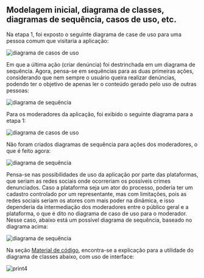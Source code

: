 ## Modelagem inicial, diagrama de classes, diagramas de sequência, casos de uso, etc.

Na etapa 1, foi exposto o seguinte diagrama de case de uso para uma pessoa comum que visitaria a aplicação:

![diagrama de casos de uso](https://www.plantuml.com/plantuml/png/RP0nQWD134LxdK9ixoAsws1mRX2INing7S7ko4YQAkGm8KNka7OlbXb8y6Ac_NhlW_x9WopACiFCKs0ecbpU0aSnJY6Q0IY56ZvnBZa9vM20TgDycHc7P_7WXN3aXgm_ZV41tm6nE2VoofnDo6xd0SdnvVomHLxPP99KCG-AuZZMoZjXtnUChoLe_Lw_j5gErvc29hM5_4yyTCLRl-F44arLGorXwfKlwwU9_dSSuGDWCmBkTe_jYKwsxsI7JdQ44-UnRlyB)

Em que a última ação (criar denúncia) foi destrinchada em um diagrama de sequência. Agora, pensa-se em sequências para as duas primeiras ações, considerando que nem sempre o usuário queira realizar denúncias, podendo ter o objetivo de apenas ler o conteúdo gerado pelo uso de outras pessoas: 

![diagrama de sequência](https://www.plantuml.com/plantuml/png/fP2nIWD148RxVOef4p0la4A2-022O3_PsvY1lTbZPbR4jn4BAokniTqNSysHR09t8DWjDz__tpUpKKEnt4U7tfB00oaPiWKte1Xv6f0Dxaajz7ZnxGRP9-TE0LXT7pbOGqoFn8kikRmAfIlGm7jSkYEmgd1Bhi4dtf7qMDxBMu8kZFc6NzBXcROaa8QAVmMTStWYpHZf1IkQJL1hCPTlzeHwLZrkKlbjLezo6pWVaCNIZPDMkZvhW25l8tdipiicHLjeNZL5Gm5CG5m-FAN_hXw4TkHHGCAGhTrrY6YuIzBZt1yQeN3OpWIxUNCDCLHVHhax1HVBYVCsfmPEddXV7-LJo5TX_8CmyM4y7kHtHo_KrnTVXDqcS9Vx-0C0)

Para os moderadores da aplicação, foi exibido o seguinte diagrama para a etapa 1:

![diagrama de casos de uso](https://www.plantuml.com/plantuml/png/RS-nIeD13C3nFKyHkXUnxIoLkheeFa2uIpy3TnT9SfFuCEBWExZUY_afM4lRzPyV8Tbwa4Ml1Ghl0qFHP7eEp6ASGhG1K0erlDVCHbaDu6T2RIgCYqVnu4gO6U-uZQ-MX7o1hu3OdHFvR6uJkvFDvX-GuzFk-aH9a5qPftvHhuxr0tkOj4biRdsyc-YVMn-xdTRU9D7u71-AIIk-50hQgzN3uWsy0HpUm-NovlUsqx8wA-kpie4jjznh-GO0)

Não foram criados diagramas de sequência para ações dos moderadores, o que é feito agora:

![diagrama de sequência](https://www.plantuml.com/plantuml/png/TOz1JiCm44NtFiKi6ubUe0jK0LjMdE0JJyj8YISQZoMkKx7W16pOvc8OGZ6HsasasEzzFU-pmxoCGq3lQlIeaGrHBKmmbruc9ASdoSuZLcTtIBs6y2VGzlRCqOu6FKhQb5pcaudUKERqWYwSWMs5cxcZNjD1RCJyFhyfHLxyXgzfVfLdCTAfuX-ShpL4JlDdwWMP9axrpolR9fSNB5pvmUuHaTs-lvikBDTjSJLuO77yMxjSs8HhZKWO9CCUVXistQN2Ou5561ddCZYYKaHLvrDrEOImvnJBE7m1)

Pensa-se nas possibilidades de uso da aplicação por parte das plataformas, que seriam as redes sociais onde ocorreriam os possíveis crimes denunciados. Caso a plataforma seja um ator do processo, poderia ter um cadastro controlado por um representante, mas com limitações, pois as redes sociais seriam os atores com mais poder na dinâmica, e isso dependeria da intermediação dos moderadores entre o público geral e a plataforma, o que é dito no diagrama de caso de uso para o moderador. Nesse caso, abaixo está um possível diagrama de sequência, baseado no diagrama acima:

![diagrama de sequência](https://www.plantuml.com/plantuml/png/XP91Ri8m44NtFiKiGIeNO56XjjjAbNg28Px0I64SZSTIrTkWBdg2RhhDnJeGm4G2TGEn_TxF7pchRAXMTbt0nfB2Quga69E6tlUvuHx5u9spqGudUqyeJJfPRnqQjaaT2PS4M3oUHLX2bpOiivBBi5TE3v19jZWFPs3XS3MNq2HfsVE6x-4hGQJHh_YKfWzUiqBg7V-XVAz391b-fM7Cq9FuofojaUD88rUEs3D6pAQ7tzayZCSrSHBO4XjUfTriM8Mx7L6muupwSkemczzgk2ce4HMKSkdCKo2YgyFUNReMwisunN9yKiXfhLJBX4fDov0qk6FP7kgqb2TbflF5uxd_GN_9-dz4T-uCY5OS-ZpVFu9INwmkhzuImeea7ZxXFm00)

Na seção [Material de código](materialdecódigo2.md), encontra-se a explicação para a utilidade do diagrama de classes abaixo, com uso de interface:

![print4](https://github.com/user-attachments/assets/1683f478-9eab-48a2-b1f4-88526ad9b990)





